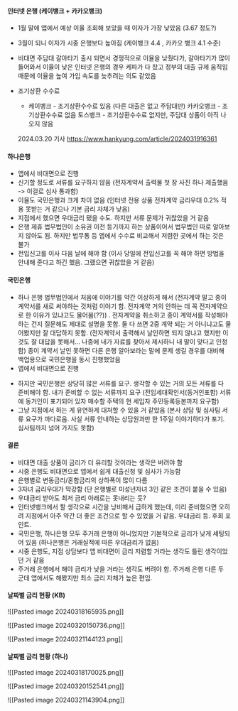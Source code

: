 


#### 인터넷 은행 (케이뱅크 + 카카오뱅크)
* 1월 말에 앱에서 예상 이율 조회해 보았을 때 이자가 가장 낮았음 (3.67 정도?)
* 3월이 되니 이자가 시중 은행보다 높아짐 (케이뱅크 4.4 , 카카오 뱅크 4.1 수준)
* 비대면 주담대 갈아타기 출시 되면서 경쟁적으로 이율을 낮췄다가, 갈아타기가 많이 들어와서 이율이 낮은 인터넷 은행의 경우 케파가 다 찼고 정부의 대출 규제 움직임 때문에 이율을 높여 가입 속도를 늦추려는 의도 같았음

* 조기상환 수수료
	* 케이뱅크 - 조기상환수수료 있음 (다른 대출은 없고 주담대만)
	 카카오뱅크 - 조기상환수수료 없음
	 토스뱅크 - 조기상환수수료 없지만, 주담대 상품이 아직 나오지 않음


	2024.03.20 기사 
	https://www.hankyung.com/article/2024031916361



#### 하나은행
* 앱에서 비대면으로 진행
* 신기할 정도로 서류를 요구하지 않음 (전자계약서 출력물 첫 장 사진 하나 제출했음 -> 이걸로 심사 통과함)
* 이율도 국민은행과 크게 차이 없음 (인터넷 전용 상품 전자계약 금리우대 0.2% 적용 못받는 거 같으나 기본 금리 자체가 낮음)
* 지점에서 했으면 우대금리 됐을 수도. 하지만 서류 문제가 귀찮았을 거 같음
* 은행 제휴 법무법인이 소유권 이전 등기까지 하는 상품이어서 법무법인 따로 알아보지 않아도 됨. 하지만 법무통 등 앱에서 수수료 비교해서 저렴한 곳에서 하는 것은 불가
* 전입신고를 이사 다음 날에 해야 함 (이사 당일에 전입신고를 꼭 해야 하면 방법을 안내해 준다고 하긴 했음. 그랬으면 귀찮았을 거 같음)



#### 국민은행
* 하나 은행 법무법인에서 처음에 이야기를 약간 이상하게 해서 (전자계약 말고 종이 계약서를 새로 써야하는 것처럼 이야기 함. 전자계약 거의 안하는 데 꼭 전자계약으로 한 이유가 있냐고도 물어봄(??)) . 전자계약을 취소하고 종이 계약서를 작성해야 하는 건지 질문해도 제대로 설명을 못함. 둘 다 쓰면 2중 계약 되는 거 아니냐고도 물어봤지만 잘 대답하지 못함. (전자계약서 출력해서 날인하면 되지 않냐고 했지만 이것도 잘 대답을 못해서... 나중에 내가 자료를 찾아서 제시하니 내 말이 맞다고 인정함) 종이 계약서 날인 못하면 다른 은행 알아보라는 말에 문제 생길 경우를 대비해 백업용으로 국민은행을 동시 진행했었음
* 앱에서 비대면으로 진행
- 하지만 국민은행은 상당히 많은 서류를 요구. 생각할 수 있는 거의 모든 서류를 다 준비해야 함. 내가 준비할 수 없는 서류까지 요구 (전입세대확인서(동거인포함) 서류에 동거인이 표기되어 있자 매수할 주택의 현 세입자 주민등록등본까지 요구함)
- 그냥 지점에서 하는 게 유연하게 대처할 수 있을 거 같았음 (본사 상담 및 심사팀 서류 요구가 까다로움. 사실 서류 안내하는 상담원과만 한 1주일 이야기하다가 포기. 심사팀까지 넘어 가지도 못함)



#### 결론
* 비대면 대출 상품이 금리가 더 유리할 것이라는 생각은 버려야 함
* 시중 은행도 비대면으로 앱에서 쉽게 대출신청 및 심사가 가능함
* 은행별로 변동금리/혼합금리의 상하폭이 많이 다름
* 3자녀 금리우대가 막강함 (단 은행별로 미성년자녀 3인 같은 조건이 붙을 수 있음)
* 우대금리 받아도 최저 금리 아래로는 못내리는 듯?
* 인터넷뱅크에서 할 생각으로 시간을 낭비해서 급하게 했는데, 미리 준비했으면 오히려 지점에서 아주 약간 더 좋은 조건으로 할 수 있었을 거 같음. 우대금리 등. 후회 포인트.
* 국민은행, 하나은행 모두 주거래 은행이 아니었지만 기본적으로 금리가 낮게 세팅되어 있음 (하나은행은 거래실적에 따른 우대금리가 없음)
* 시중 은행도, 지점 상담보다 앱 비대면이 금리 저렴할 거라는 생각도 틀린 생각이었던 거 같음
* 주거래 은행에서 해야 금리가 낮을 거라는 생각도 버려야 함. 주거래 은행 다른 두 군데 앱에서도 해봤지만 최소 금리 자체가 높은 편임.







#### 날짜별 금리 현황 (KB)


![[Pasted image 20240318165935.png]]

![[Pasted image 20240320150736.png]]


![[Pasted image 20240321144123.png]]





#### 날짜별 금리 현황 (하나)

![[Pasted image 20240318170025.png]]

![[Pasted image 20240320152541.png]]

![[Pasted image 20240321143904.png]]










